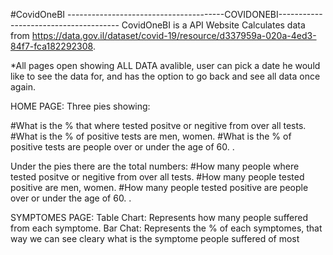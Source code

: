 #CovidOneBI
---------------------------------------COVIDONEBI--------------------------------------
CovidOneBI is a API Website
Calculates data from https://data.gov.il/dataset/covid-19/resource/d337959a-020a-4ed3-84f7-fca182292308.


*All pages open showing ALL DATA avalible, user can pick a date he would like to see the data for, and has the option to go back and see all data once again. 


HOME PAGE: 
Three pies showing:

#What is the % that where tested positve or negitive from over all tests. 
#What is the % of positive tests are men, women.
#What is the  % of positive tests are people over or under the age of 60. .

Under the pies there are the total numbers: 
#How many people where tested positve or negitive from over all tests. 
#How many people tested positive  are men, women.
#How many people tested positive are people over or under the age of 60. .

SYMPTOMES PAGE: 
Table Chart:
Represents how many people suffered from each symptome. 
Bar Chat: 
Represents the % of each symptomes, that way we can see cleary what is the symptome people suffered of most


